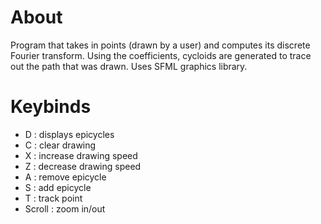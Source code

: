 # About
Program that takes in points (drawn by a user) and computes its discrete Fourier transform. Using the coefficients, cycloids are generated to trace out the path that was drawn. Uses SFML graphics library.

# Keybinds
- D : displays epicycles
- C : clear drawing
- X : increase drawing speed
- Z : decrease drawing speed
- A : remove epicycle
- S : add epicycle
- T : track point
- Scroll : zoom in/out
